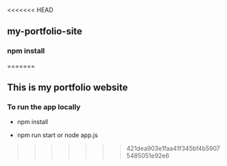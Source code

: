 <<<<<<< HEAD
## my-portfolio-site

### npm install
=======
## This is my portfolio website

### To run the app locally

- npm install

- npm run start or node app.js
>>>>>>> 421dea903e1faa41f345bf4b59075485051e92e6
